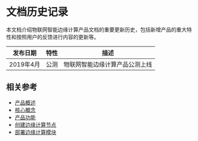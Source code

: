 # 文档历史记录

本文档介绍物联网智能边缘计算产品文档的重要更新历史，包括新增产品的重大特性和按照用户的反馈进行内容的更新等。

| 发布日期  | 特性 | 描述                           |
| --------- | ---- | ------------------------------ |
| 2019年4月 | 公测 | 物联网智能边缘计算产品公测上线 |

## 相关参考

- [产品概述](../Introduction/Product-Overview.md)
- [核心概念](../Introduction/Core-Concepts.md)
- [产品功能](../Introduction/Features.md)
- [创建边缘计算节点](../Getting-Started/Create-Edgenode.md)
- [部署边缘计算模块](../Operation-Guide/Edge-Module/Deploy-Edge-Module.md)

